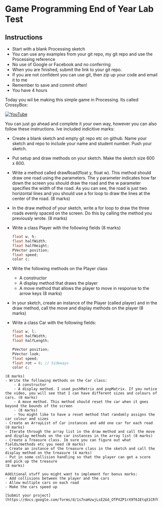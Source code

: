 # Game Programming End of Year Lab Test

## Instructions
- Start with a blank Processing sketch
- You can use any examples from your git repo, my git repo and use the Processing reference
- No use of Google or Facebook and no conferring
- When you are finished, submit the link to your git repo. 
- If you are not confident you can use git, then zip up your code and email it to me
- Remember to save and commit often!
- You have 4 hours

Today you wil be making this simple game in Processing. Its called CrossyBox:

[![YouTube](http://img.youtube.com/vi/RS6hLB-IVIo/0.jpg)](http://www.youtube.com/watch?v=RS6hLB-IVIo)

You can just go ahead and complete it your own way, however you can also follow these instructions. Ive included indicitive marks:

- Create a blank sketch and empty git repo etc on github. Name your sketch and repo to include your name and student number. Push your sketch.
- Put setup and draw methods on your sketch. Make the sketch size 600 x 600.
- Write a method called drawRoad(float y, float w). This method should draw one road using the parameters. The y parameter indicates how far down the screen you should draw the road and the w parameter specifies the width of the road. As you can see, the road is just two horizontal lines and you should use a for loop to draw the lines at the center of the road. 	(8 marks)
- In the draw method of your sketch, write a for loop to draw the three roads evenly spaced on the screen. Do this by calling the method you previously wrote.	(8 marks)
- Write a class Player with the following fields (8 marks)

	```Java
	float w, h;
	float halfWidth;   
	float halfHeight;       
	PVector position;
	float speed;
	color c;  
	```
- Write the following methods on the Player class
	- A constructor
	- A display method that draws the player
	- A move method that allows the player to move in response to the arrow keys	(8 marks)
- In your sketch, create an instance of the Player (called player) and in the draw method, call the move and display methods on the player
(8 marks)
- Write a class Car with the following fields:

	```Java
  float w, l;
  float halfWidth;   
  float halfLength;   
    
  PVector position;
  PVector look;
  float speed;
  float rot = 0; // Sideways
  color c;  
```
(8 marks)
- Write the following methods on the Car class:
	- A constructor
	- A display method. I used pushMatrix and popMatrix. If you notice the video, you will see that I can have different sizes and colours of cars. (8 marks)
	- A move method. This method should reset the car when it goes beyond the bounds of the screen
	- (8 marks)
	- You might like to have a reset method that randomly assigns the car colour and sizes	 
- Create an ArrayList of Car instances and add one car for each road (8 marks)
- Iterate through the array list in the draw method and call the move and display methods on the car instances in the array list (8 marks)
- Create a Treasure class. Im sure you can figure out what fields/methods etc you need (8 marks)
- Create an instance of the treasure class in the sketch and call the display method on the treasure (4 marks)
- Put in some collision handling so that the player can get a score and pick up the treasure
(8 marks)

Additional stuff you might want to implement for bonus marks:
- Add collisions between the player and the cars
- Allow multiple cars on each road
- Make the cars speed up

[Submit your project](https://docs.google.com/forms/d/1s7naHzwjLsE2Gd_OTPXZP1rX9T61EtqX1CRfCJ6HnX4/viewform)